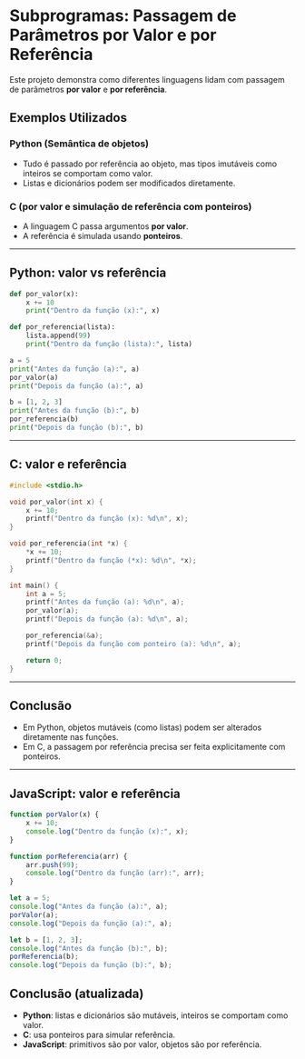 # Subprogramas: Passagem de Parâmetros por Valor e por Referência

Este projeto demonstra como diferentes linguagens lidam com passagem de parâmetros **por valor** e **por referência**.

## Exemplos Utilizados

### Python (Semântica de objetos)
- Tudo é passado por referência ao objeto, mas tipos imutáveis como inteiros se comportam como valor.
- Listas e dicionários podem ser modificados diretamente.

### C (por valor e simulação de referência com ponteiros)
- A linguagem C passa argumentos **por valor**.
- A referência é simulada usando **ponteiros**.

---

## Python: valor vs referência

```python
def por_valor(x):
    x += 10
    print("Dentro da função (x):", x)

def por_referencia(lista):
    lista.append(99)
    print("Dentro da função (lista):", lista)

a = 5
print("Antes da função (a):", a)
por_valor(a)
print("Depois da função (a):", a)

b = [1, 2, 3]
print("Antes da função (b):", b)
por_referencia(b)
print("Depois da função (b):", b)
```

---

## C: valor e referência

```c
#include <stdio.h>

void por_valor(int x) {
    x += 10;
    printf("Dentro da função (x): %d\n", x);
}

void por_referencia(int *x) {
    *x += 10;
    printf("Dentro da função (*x): %d\n", *x);
}

int main() {
    int a = 5;
    printf("Antes da função (a): %d\n", a);
    por_valor(a);
    printf("Depois da função (a): %d\n", a);

    por_referencia(&a);
    printf("Depois da função com ponteiro (a): %d\n", a);

    return 0;
}
```

---

## Conclusão

- Em Python, objetos mutáveis (como listas) podem ser alterados diretamente nas funções.
- Em C, a passagem por referência precisa ser feita explicitamente com ponteiros.

---

## JavaScript: valor e referência

```javascript
function porValor(x) {
    x += 10;
    console.log("Dentro da função (x):", x);
}

function porReferencia(arr) {
    arr.push(99);
    console.log("Dentro da função (arr):", arr);
}

let a = 5;
console.log("Antes da função (a):", a);
porValor(a);
console.log("Depois da função (a):", a);

let b = [1, 2, 3];
console.log("Antes da função (b):", b);
porReferencia(b);
console.log("Depois da função (b):", b);
```

## Conclusão (atualizada)

- **Python**: listas e dicionários são mutáveis, inteiros se comportam como valor.
- **C**: usa ponteiros para simular referência.
- **JavaScript**: primitivos são por valor, objetos são por referência.
